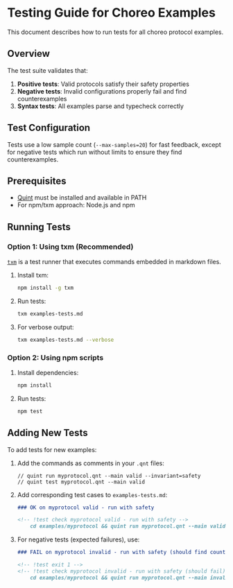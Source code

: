 # Testing Guide for Choreo Examples

This document describes how to run tests for all choreo protocol examples.

## Overview

The test suite validates that:
1. **Positive tests**: Valid protocols satisfy their safety properties
2. **Negative tests**: Invalid configurations properly fail and find counterexamples
3. **Syntax tests**: All examples parse and typecheck correctly

## Test Configuration

Tests use a low sample count (`--max-samples=20`) for fast feedback, except for negative tests which run without limits to ensure they find counterexamples.

## Prerequisites

- [Quint](https://github.com/informalsystems/quint) must be installed and available in PATH
- For npm/txm approach: Node.js and npm

## Running Tests

### Option 1: Using txm (Recommended)

[`txm`](https://www.npmjs.com/package/txm) is a test runner that executes commands embedded in markdown files.

1. Install txm:
   ```bash
   npm install -g txm
   ```

2. Run tests:
   ```bash
   txm examples-tests.md
   ```

3. For verbose output:
   ```bash
   txm examples-tests.md --verbose
   ```

### Option 2: Using npm scripts

1. Install dependencies:
   ```bash
   npm install
   ```

2. Run tests:
   ```bash
   npm test
   ```
## Adding New Tests

To add tests for new examples:

1. Add the commands as comments in your `.qnt` files:
   ```
   // quint run myprotocol.qnt --main valid --invariant=safety
   // quint test myprotocol.qnt --main valid
   ```

2. Add corresponding test cases to `examples-tests.md`:
   ```markdown
   ### OK on myprotocol valid - run with safety

   <!-- !test check myprotocol valid - run with safety -->
       cd examples/myprotocol && quint run myprotocol.qnt --main valid --invariant=safety --max-samples=20
   ```

4. For negative tests (expected failures), use:
   ```markdown
   ### FAIL on myprotocol invalid - run with safety (should find counterexample)

   <!-- !test exit 1 -->
   <!-- !test check myprotocol invalid - run with safety (should fail) -->
       cd examples/myprotocol && quint run myprotocol.qnt --main invalid --invariant=safety
   ```
